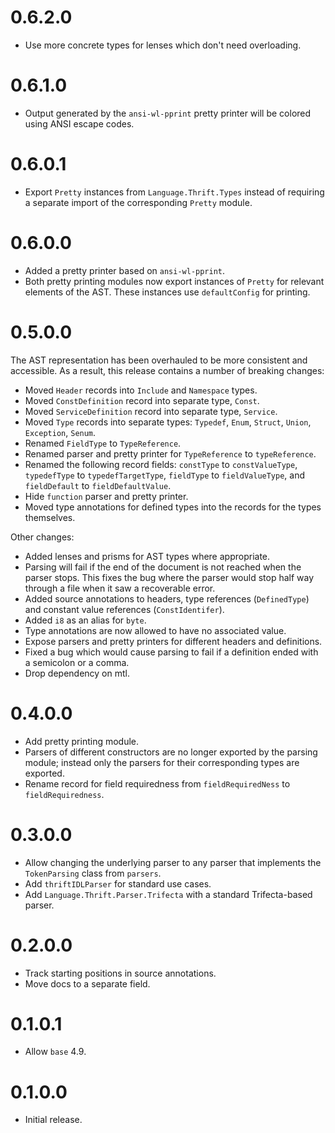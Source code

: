0.6.2.0
=======

-   Use more concrete types for lenses which don't need overloading.

0.6.1.0
=======

-   Output generated by the `ansi-wl-pprint` pretty printer will be colored
    using ANSI escape codes.

0.6.0.1
=======

-   Export `Pretty` instances from `Language.Thrift.Types` instead of requiring
    a separate import of the corresponding `Pretty` module.

0.6.0.0
=======

-   Added a pretty printer based on `ansi-wl-pprint`.
-   Both pretty printing modules now export instances of `Pretty` for relevant
    elements of the AST. These instances use `defaultConfig` for printing.

0.5.0.0
=======

The AST representation has been overhauled to be more consistent and
accessible. As a result, this release contains a number of breaking changes:

-   Moved `Header` records into `Include` and `Namespace` types.
-   Moved `ConstDefinition` record into separate type, `Const`.
-   Moved `ServiceDefinition` record into separate type, `Service`.
-   Moved `Type` records into separate types: `Typedef`, `Enum`, `Struct`,
    `Union`, `Exception`, `Senum`.
-   Renamed `FieldType` to `TypeReference`.
-   Renamed parser and pretty printer for `TypeReference` to `typeReference`.
-   Renamed the following record fields: `constType` to `constValueType`,
    `typedefType` to `typedefTargetType`, `fieldType` to `fieldValueType`, and
    `fieldDefault` to `fieldDefaultValue`.
-   Hide `function` parser and pretty printer.
-   Moved type annotations for defined types into the records for the types
    themselves.

Other changes:

-   Added lenses and prisms for AST types where appropriate.
-   Parsing will fail if the end of the document is not reached when the parser
    stops. This fixes the bug where the parser would stop half way through a
    file when it saw a recoverable error.
-   Added source annotations to headers, type references (`DefinedType`) and
    constant value references (`ConstIdentifer`).
-   Added `i8` as an alias for `byte`.
-   Type annotations are now allowed to have no associated value.
-   Expose parsers and pretty printers for different headers and definitions.
-   Fixed a bug which would cause parsing to fail if a definition ended with a
    semicolon or a comma.
-   Drop dependency on mtl.

0.4.0.0
=======

-   Add pretty printing module.
-   Parsers of different constructors are no longer exported by the parsing
    module; instead only the parsers for their corresponding types are
    exported.
-   Rename record for field requiredness from `fieldRequiredNess` to
    `fieldRequiredness`.

0.3.0.0
=======

-   Allow changing the underlying parser to any parser that implements the
    `TokenParsing` class from `parsers`.
-   Add `thriftIDLParser` for standard use cases.
-   Add `Language.Thrift.Parser.Trifecta` with a standard Trifecta-based
    parser.

0.2.0.0
=======

-   Track starting positions in source annotations.
-   Move docs to a separate field.

0.1.0.1
=======

-   Allow `base` 4.9.

0.1.0.0
=======

-   Initial release.

